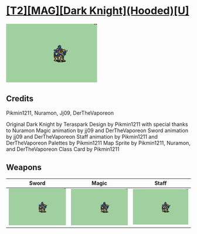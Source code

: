 # [\[T2\]\[MAG\]\[Dark Knight\]\(Hooded\)\[U\]](../%5BT2%5D%5BMAG%5D%5BDark%20Knight%5D(Hooded)%5BU%5D)

<img src="./1.%20Sword%20(jj09,%20DerTheVaporeon)/Sword_000.png" alt="[T2][MAG][Dark Knight](Hooded)[U] standing" />

## Credits

Pikmin1211, Nuramon, Jj09, DerTheVaporeon

Original Dark Knight by Teraspark
Design by Pikmin1211 with special thanks to Nuramon
Magic animation by jj09 and DerTheVaporeon
Sword animation by jj09 and DerTheVaporeon
Staff animation by Pikmin1211 and DerTheVaporeon
Palettes by Pikmin1211
Map Sprite by Pikmin1211, Nuramon, and DerTheVaporeon
Class Card by Pikmin1211


## Weapons


|Sword |Magic |Staff |
|  :---: | :---: | :---: |
| <img alt="Sword animation" src="./1.%20Sword%20(jj09,%20DerTheVaporeon)/Sword.gif" /> | <img alt="Magic animation" src="./6.%20Magic%20(jj09,%20DerTheVaporeon)/Magic.gif" /> | <img alt="Staff animation" src="./7.%20Staff%20(Pikmin1211,%20DerTheVaporeon)/Staff.gif" /> |
